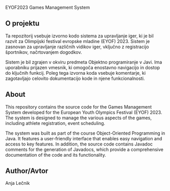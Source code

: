 EYOF2023 Games Management System

<h2> O projektu </h2>
Ta repozitorij vsebuje izvorno kodo sistema za upravljanje iger, ki je bil razvit za Olimpijski festival evropske mladine (EYOF) 2023. Sistem je zasnovan za upravljanje različnih vidikov iger, vključno z registracijo športnikov, načrtovanjem dogodkov.

Sistem je bil zgrajen v okviru predmeta Objektno programiranje v Javi. Ima uporabniku prijazen vmesnik, ki omogoča enostavno navigacijo in dostop do ključnih funkcij. Poleg tega izvorna koda vsebuje komentarje, ki zagotavljajo celovito dokumentacijo kode in njene funkcionalnosti.

<h2> About </h2>
This repository contains the source code for the Games Management System developed for the European Youth Olympics Festival (EYOF) 2023. The system is designed to manage the various aspects of the games, including athlete registration, event scheduling.

The system was built as part of the course Object-Oriented Programming in Java. It features a user-friendly interface that enables easy navigation and access to key features. In addition, the source code contains Javadoc comments for the generation of Javadocs, which provide a comprehensive documentation of the code and its functionality.

<h2>Author/Avtor</h2>
Anja Lečnik
